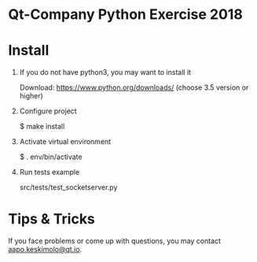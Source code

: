 # Qt-Company Python Exercise 2018


# Install

1. If you do not have python3, you may want to install it

   Download:
   https://www.python.org/downloads/ (choose 3.5 version or higher)

2. Configure project

   $ make install

3. Activate virtual environment

   $ . env/bin/activate

4. Run tests example

   src/tests/test_socketserver.py


# Tips & Tricks

If you face problems or come up with questions, you may contact aapo.keskimolo@qt.io.
